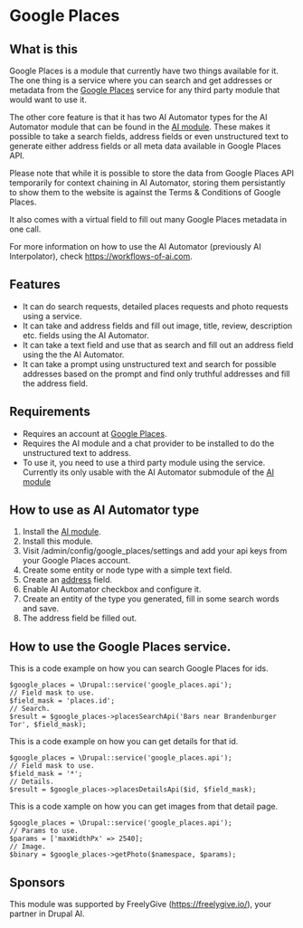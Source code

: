 
# Google Places

## What is this

Google Places is a module that currently have two things available for it. The one thing is a service where you can search and get addresses or metadata from the [Google Places](https://developers.google.com/maps/documentation/places/web-service/overview) service for any third party module that would want to use it.

The other core feature is that it has two AI Automator types for the AI Automator module that can be found in the [AI module](https://www.drupal.org/project/ai). These makes it possible to take a search fields, address fields or even unstructured text to generate either address fields or all meta data available in Google Places API.

Please note that while it is possible to store the data from Google Places API temporarily for context chaining in AI Automator, storing them persistantly to show them to the website is against the Terms & Conditions of Google Places.

It also comes with a virtual field to fill out many Google Places metadata in one call.

For more information on how to use the AI Automator (previously AI Interpolator), check https://workflows-of-ai.com.

## Features
* It can do search requests, detailed places requests and photo requests using a service.
* It can take and address fields and fill out image, title, review, description etc. fields using the AI Automator.
* It can take a text field and use that as search and fill out an address field using the the AI Automator.
* It can take a prompt using unstructured text and search for possible addresses based on the prompt and find only truthful addresses and fill the address field.

## Requirements
* Requires an account at [Google Places](https://developers.google.com/maps/documentation/places/web-service/overview).
* Requires the AI module and a chat provider to be installed to do the unstructured text to address.
* To use it, you need to use a third party module using the service. Currently its only usable with the AI Automator submodule of the [AI module](https://www.drupal.org/project/ai)

## How to use as AI Automator type
1. Install the [AI module](https://www.drupal.org/project/ai).
2. Install this module.
3. Visit /admin/config/google_places/settings and add your api keys from your Google Places account.
4. Create some entity or node type with a simple text field.
5. Create an [address](https://www.drupal.org/project/address) field.
6. Enable AI Automator checkbox and configure it.
7. Create an entity of the type you generated, fill in some search words and save.
8. The address field be filled out.
## How to use the Google Places service.
This is a code example on how you can search Google Places for ids.
```
$google_places = \Drupal::service('google_places.api');
// Field mask to use.
$field_mask = 'places.id';
// Search.
$result = $google_places->placesSearchApi('Bars near Brandenburger Tor', $field_mask);
```

This is a code example on how you can get details for that id.
```
$google_places = \Drupal::service('google_places.api');
// Field mask to use.
$field_mask = '*';
// Details.
$result = $google_places->placesDetailsApi($id, $field_mask);
```

This is a code xample on how you can get images from that detail page.
```
$google_places = \Drupal::service('google_places.api');
// Params to use.
$params = ['maxWidthPx' => 2540];
// Image.
$binary = $google_places->getPhoto($namespace, $params);
```

## Sponsors
This module was supported by FreelyGive (https://freelygive.io/), your partner in Drupal AI.

